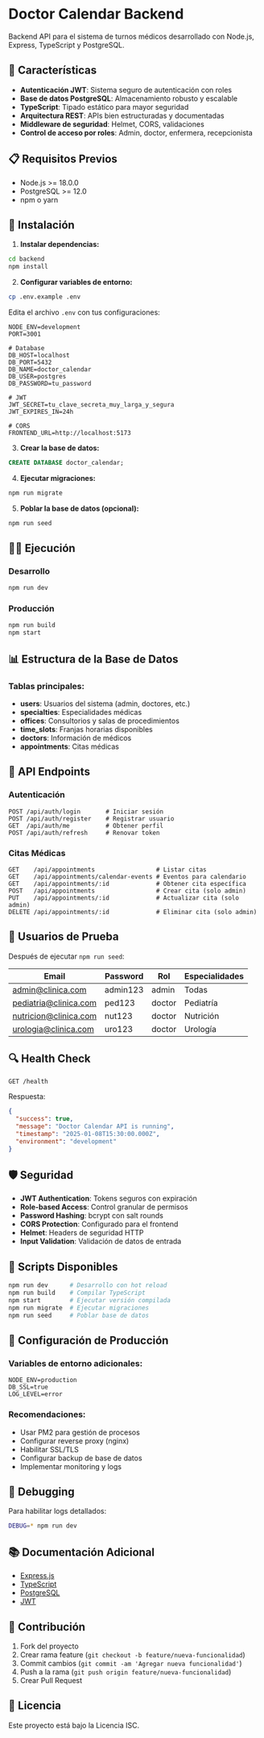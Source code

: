 # Doctor Calendar Backend

Backend API para el sistema de turnos médicos desarrollado con Node.js, Express, TypeScript y PostgreSQL.

## 🚀 Características

- **Autenticación JWT**: Sistema seguro de autenticación con roles
- **Base de datos PostgreSQL**: Almacenamiento robusto y escalable
- **TypeScript**: Tipado estático para mayor seguridad
- **Arquitectura REST**: APIs bien estructuradas y documentadas
- **Middleware de seguridad**: Helmet, CORS, validaciones
- **Control de acceso por roles**: Admin, doctor, enfermera, recepcionista

## 📋 Requisitos Previos

- Node.js >= 18.0.0
- PostgreSQL >= 12.0
- npm o yarn

## 🔧 Instalación

1. **Instalar dependencias:**
```bash
cd backend
npm install
```

2. **Configurar variables de entorno:**
```bash
cp .env.example .env
```

Edita el archivo `.env` con tus configuraciones:
```env
NODE_ENV=development
PORT=3001

# Database
DB_HOST=localhost
DB_PORT=5432
DB_NAME=doctor_calendar
DB_USER=postgres
DB_PASSWORD=tu_password

# JWT
JWT_SECRET=tu_clave_secreta_muy_larga_y_segura
JWT_EXPIRES_IN=24h

# CORS
FRONTEND_URL=http://localhost:5173
```

3. **Crear la base de datos:**
```sql
CREATE DATABASE doctor_calendar;
```

4. **Ejecutar migraciones:**
```bash
npm run migrate
```

5. **Poblar la base de datos (opcional):**
```bash
npm run seed
```

## 🏃‍♂️ Ejecución

### Desarrollo
```bash
npm run dev
```

### Producción
```bash
npm run build
npm start
```

## 📊 Estructura de la Base de Datos

### Tablas principales:
- **users**: Usuarios del sistema (admin, doctores, etc.)
- **specialties**: Especialidades médicas
- **offices**: Consultorios y salas de procedimientos
- **time_slots**: Franjas horarias disponibles
- **doctors**: Información de médicos
- **appointments**: Citas médicas

## 🔐 API Endpoints

### Autenticación
```
POST /api/auth/login       # Iniciar sesión
POST /api/auth/register    # Registrar usuario
GET  /api/auth/me          # Obtener perfil
POST /api/auth/refresh     # Renovar token
```

### Citas Médicas
```
GET    /api/appointments                 # Listar citas
GET    /api/appointments/calendar-events # Eventos para calendario
GET    /api/appointments/:id             # Obtener cita específica
POST   /api/appointments                 # Crear cita (solo admin)
PUT    /api/appointments/:id             # Actualizar cita (solo admin)
DELETE /api/appointments/:id             # Eliminar cita (solo admin)
```

## 👥 Usuarios de Prueba

Después de ejecutar `npm run seed`:

| Email | Password | Rol | Especialidades |
|-------|----------|-----|----------------|
| admin@clinica.com | admin123 | admin | Todas |
| pediatria@clinica.com | ped123 | doctor | Pediatría |
| nutricion@clinica.com | nut123 | doctor | Nutrición |
| urologia@clinica.com | uro123 | doctor | Urología |

## 🔍 Health Check

```bash
GET /health
```

Respuesta:
```json
{
  "success": true,
  "message": "Doctor Calendar API is running",
  "timestamp": "2025-01-08T15:30:00.000Z",
  "environment": "development"
}
```

## 🛡️ Seguridad

- **JWT Authentication**: Tokens seguros con expiración
- **Role-based Access**: Control granular de permisos
- **Password Hashing**: bcrypt con salt rounds
- **CORS Protection**: Configurado para el frontend
- **Helmet**: Headers de seguridad HTTP
- **Input Validation**: Validación de datos de entrada

## 📝 Scripts Disponibles

```bash
npm run dev      # Desarrollo con hot reload
npm run build    # Compilar TypeScript
npm start        # Ejecutar versión compilada
npm run migrate  # Ejecutar migraciones
npm run seed     # Poblar base de datos
```

## 🔧 Configuración de Producción

### Variables de entorno adicionales:
```env
NODE_ENV=production
DB_SSL=true
LOG_LEVEL=error
```

### Recomendaciones:
- Usar PM2 para gestión de procesos
- Configurar reverse proxy (nginx)
- Habilitar SSL/TLS
- Configurar backup de base de datos
- Implementar monitoring y logs

## 🐛 Debugging

Para habilitar logs detallados:
```bash
DEBUG=* npm run dev
```

## 📚 Documentación Adicional

- [Express.js](https://expressjs.com/)
- [TypeScript](https://www.typescriptlang.org/)
- [PostgreSQL](https://www.postgresql.org/)
- [JWT](https://jwt.io/)

## 🤝 Contribución

1. Fork del proyecto
2. Crear rama feature (`git checkout -b feature/nueva-funcionalidad`)
3. Commit cambios (`git commit -am 'Agregar nueva funcionalidad'`)
4. Push a la rama (`git push origin feature/nueva-funcionalidad`)
5. Crear Pull Request

## 📄 Licencia

Este proyecto está bajo la Licencia ISC.

